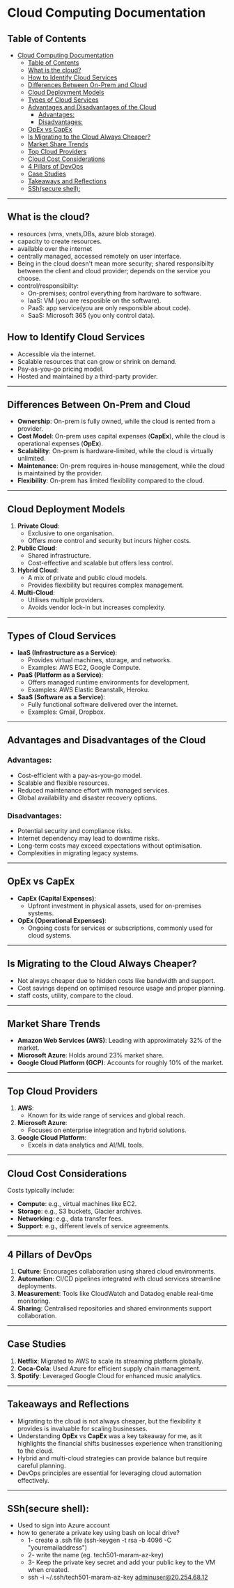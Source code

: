 # Cloud Computing Documentation

## Table of Contents
- [Cloud Computing Documentation](#cloud-computing-documentation)
  - [Table of Contents](#table-of-contents)
  - [What is the cloud?](#what-is-the-cloud)
  - [How to Identify Cloud Services](#how-to-identify-cloud-services)
  - [Differences Between On-Prem and Cloud](#differences-between-on-prem-and-cloud)
  - [Cloud Deployment Models](#cloud-deployment-models)
  - [Types of Cloud Services](#types-of-cloud-services)
  - [Advantages and Disadvantages of the Cloud](#advantages-and-disadvantages-of-the-cloud)
    - [Advantages:](#advantages)
    - [Disadvantages:](#disadvantages)
  - [OpEx vs CapEx](#opex-vs-capex)
  - [Is Migrating to the Cloud Always Cheaper?](#is-migrating-to-the-cloud-always-cheaper)
  - [Market Share Trends](#market-share-trends)
  - [Top Cloud Providers](#top-cloud-providers)
  - [Cloud Cost Considerations](#cloud-cost-considerations)
  - [4 Pillars of DevOps](#4-pillars-of-devops)
  - [Case Studies](#case-studies)
  - [Takeaways and Reflections](#takeaways-and-reflections)
  - [SSh(secure shell):](#sshsecure-shell)

---

## What is the cloud?
- resources (vms, vnets,DBs, azure blob storage).
- capacity to create resources.
- available over the internet
- centrally managed, accessed remotely on user interface.
- Being in the cloud doesn't mean more security; shared responsibilty between the client and cloud provider; depends on the service you choose. 
- control/responsibilty:
  - On-premises; control everything from hardware to software.
  - IaaS: VM (you are resposible on the software).
  - PaaS: app service(you are only responsible about code).
  - SaaS: Microsoft 365 (you only control data).


## How to Identify Cloud Services
- Accessible via the internet.
- Scalable resources that can grow or shrink on demand.
- Pay-as-you-go pricing model.
- Hosted and maintained by a third-party provider.

---

## Differences Between On-Prem and Cloud
- **Ownership**: On-prem is fully owned, while the cloud is rented from a provider.
- **Cost Model**: On-prem uses capital expenses (**CapEx**), while the cloud is operational expenses (**OpEx**).
- **Scalability**: On-prem is hardware-limited, while the cloud is virtually unlimited.
- **Maintenance**: On-prem requires in-house management, while the cloud is maintained by the provider.
- **Flexibility**: On-prem has limited flexibility compared to the cloud.

---

## Cloud Deployment Models
1. **Private Cloud**: 
   - Exclusive to one organisation.
   - Offers more control and security but incurs higher costs.
2. **Public Cloud**: 
   - Shared infrastructure.
   - Cost-effective and scalable but offers less control.
3. **Hybrid Cloud**: 
   - A mix of private and public cloud models.
   - Provides flexibility but requires complex management.
4. **Multi-Cloud**: 
   - Utilises multiple providers.
   - Avoids vendor lock-in but increases complexity.

---

## Types of Cloud Services
- **IaaS (Infrastructure as a Service)**: 
  - Provides virtual machines, storage, and networks.  
  - Examples: AWS EC2, Google Compute.
- **PaaS (Platform as a Service)**: 
  - Offers managed runtime environments for development.  
  - Examples: AWS Elastic Beanstalk, Heroku.
- **SaaS (Software as a Service)**: 
  - Fully functional software delivered over the internet.  
  - Examples: Gmail, Dropbox.

---

## Advantages and Disadvantages of the Cloud

### Advantages:
- Cost-efficient with a pay-as-you-go model.
- Scalable and flexible resources.
- Reduced maintenance effort with managed services.
- Global availability and disaster recovery options.

### Disadvantages:
- Potential security and compliance risks.
- Internet dependency may lead to downtime risks.
- Long-term costs may exceed expectations without optimisation.
- Complexities in migrating legacy systems.

---

## OpEx vs CapEx
- **CapEx (Capital Expenses)**: 
  - Upfront investment in physical assets, used for on-premises systems.
- **OpEx (Operational Expenses)**: 
  - Ongoing costs for services or subscriptions, commonly used for cloud systems.

---

## Is Migrating to the Cloud Always Cheaper?
- Not always cheaper due to hidden costs like bandwidth and support.
- Cost savings depend on optimised resource usage and proper planning.
- staff costs, utility, compare to the cloud.
---

## Market Share Trends
- **Amazon Web Services (AWS)**: Leading with approximately 32% of the market.
- **Microsoft Azure**: Holds around 23% market share.
- **Google Cloud Platform (GCP)**: Accounts for roughly 10% of the market.

---

## Top Cloud Providers
1. **AWS**: 
   - Known for its wide range of services and global reach.
2. **Microsoft Azure**: 
   - Focuses on enterprise integration and hybrid solutions.
3. **Google Cloud Platform**: 
   - Excels in data analytics and AI/ML tools.

---

## Cloud Cost Considerations
Costs typically include:
- **Compute**: e.g., virtual machines like EC2.
- **Storage**: e.g., S3 buckets, Glacier archives.
- **Networking**: e.g., data transfer fees.
- **Support**: e.g., different levels of service agreements.

---

## 4 Pillars of DevOps
1. **Culture**: Encourages collaboration using shared cloud environments.
2. **Automation**: CI/CD pipelines integrated with cloud services streamline deployments.
3. **Measurement**: Tools like CloudWatch and Datadog enable real-time monitoring.
4. **Sharing**: Centralised repositories and shared environments support collaboration.

---

## Case Studies
1. **Netflix**: Migrated to AWS to scale its streaming platform globally.
2. **Coca-Cola**: Used Azure for efficient supply chain management.
3. **Spotify**: Leveraged Google Cloud for enhanced music analytics.

---

## Takeaways and Reflections
- Migrating to the cloud is not always cheaper, but the flexibility it provides is invaluable for scaling businesses.
- Understanding **OpEx** vs **CapEx** was a key takeaway for me, as it highlights the financial shifts businesses experience when transitioning to the cloud.
- Hybrid and multi-cloud strategies can provide balance but require careful planning.
- DevOps principles are essential for leveraging cloud automation effectively.

---

## SSh(secure shell):

- Used to sign into Azure account 
- how to generate a private key using bash on local drive?
    - 1- create a .ssh file (ssh-keygen -t rsa -b 4096 -C "youremailaddress")
    - 2- write the name (eg. tech501-maram-az-key) 
    - 3- Keep the private key secret and add your public key to the VM when created. 
  -  ssh -i ~/.ssh/tech501-maram-az-key adminuser@20.254.68.12
